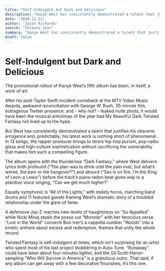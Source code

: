 ```yaml
---
title: "Self-Indulgent but Dark and Delicious"
description: "Kanye West has consistently demonstrated a talent that justifies his obscene arrogance. In 13 songs, West brings to terms hip-hop purism, pop-radio gloss and high-culture sophistication without sacrif..."
date: "2010-11-22"
author: "Jason Richards"
source: "Toronto Star"
summary: "Kanye West has consistently demonstrated a talent that justifies his obscene arrogance. In 13 songs, West brings to terms hip-hop purism, pop-radio gloss and high-culture sophistication without sacrificing the vulnerability that makes him such a compelling figure."
draft: false
---
```


# Self-Indulgent but Dark and Delicious

The promotional rollout of Kanye West’s fifth album has been, in itself, a work of art.

After his post-Taylor Swift-incident comeback at the MTV Video Music Awards, awkward reconciliation with George W. Bush, 35-minute film, outrageous Twitter presence, and - why not? - leaked nude photo, it would have been the musical anticlimax of the year had My Beautiful Dark Twisted Fantasy not lived up to the hype.

But West has consistently demonstrated a talent that justifies his obscene arrogance and, predictably, his latest work is nothing short of phenomenal. In 13 songs, the rapper-producer brings to terms hip-hop purism, pop-radio gloss and high-culture sophistication without sacrificing the vulnerability that makes him such a compelling figure.

The album opens with the thunderous “Dark Fantasy,” where West delivers lyrics both profound (“The plan was to drink until the pain over, but what’s worse, the pain or the hangover?”) and absurd (“Sex is on fire, I’m the King of Leon-a Lewis”) before the track’s piano-laden beat gives way to a plaintive voice singing, “Can we get much higher?”

Equally symphonic is “All of the Lights,” with stately horns, marching band drums and 11 featured guests framing West’s dramatic story of a troubled relationship under the glare of fame.

A defensive Jay-Z reaches new levels of haughtiness on “So Appalled” while Nicki Minaj steals the posse cut “Monster” with her ferocious verse. “Lost in the World” converts Bon Iver’s a cappella number “Woods” into a kinetic anthem about excess and redemption, themes that unify the whole record.

Twisted Fantasy is self-indulgent at times, which isn’t surprising for an artist who spent most of his last project blubbering in Auto-Tune. “Runaway” could have been about four minutes lighter, and the Gil Scott-Heron-sampling “Who Will Survive in America” is a gratuitous outro. That said, if any album can get away with a few decorative flourishes, it’s this one.
